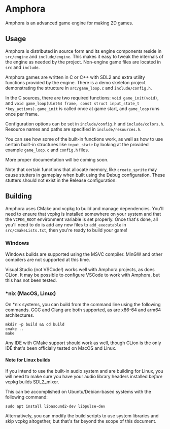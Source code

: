 # Amphora

Amphora is an advanced game engine for making 2D games.

## Usage

Amphora is distributed in source form and its engine components reside in `src/engine` and `include/engine`.
This makes it easy to tweak the internals of the engine as needed by the project.
Non-engine game files are located in `src` and `include`.

Amphora games are written in C or C++ with SDL2 and extra utility functions provided by the engine.
There is a demo skeleton project demonstrating the structure in `src/game_loop.c` and `include/config.h`.

In the C sources, there are two required functions: `void game_init(void)`, and `void game_loop(Uint64 frame, const struct input_state_t *key_actions)`.
`game_init` is called once at game start, and `game_loop` runs once per frame.

Configuration options can be set in `include/config.h` and `include/colors.h`.
Resource names and paths are specified in `include/resources.h`.

You can see how some of the built-in functions work, as well as how to use certain built-in structures like `input_state` by looking at the provided example `game_loop.c` and `config.h` files.

More proper documentation will be coming soon.

Note that certain functions that allocate memory, like `create_sprite` may cause stutters in gameplay when built using the Debug configuration.
These stutters should not exist in the Release configuration.

## Building

Amphora uses CMake and vcpkg to build and manage dependencies.
You'll need to ensure that vcpkg is installed somewhere on your system and that the `VCPKG_ROOT` environment variable is set properly.
Once that's done, all you'll need to do is add any new files to `add_executable` in `src/CmakeLists.txt`, then you're ready to build your game!

### Windows

Windows builds are supported using the MSVC compiler.
MinGW and other compilers are not supported at this time.

Visual Studio (not VSCode!) works well with Amphora projects, as does CLion.
It may be possible to configure VSCode to work with Amphora, but this has not been tested.

### *nix (MacOS, Linux)

On *nix systems, you can build from the command line using the following commands.
GCC and Clang are both supported, as are x86-64 and arm64 architectures.

```
mkdir -p build && cd build
cmake ..
make
```

Any IDE with CMake support should work as well, though CLion is the only IDE that's been officially tested on MacOS and Linux.

#### Note for Linux builds

If you intend to use the built-in audio system and are building for Linux, you will need to make sure you have your audio library headers installed _before_ vcpkg builds SDL2_mixer.

This can be accomplished on Ubuntu/Debian-based systems with the following command:

```shell
sudo apt install libasound2-dev libpulse-dev
```

Alternatively, you can modify the build scripts to use system libraries and skip vcpkg altogether, but that's far beyond the scope of this document.
